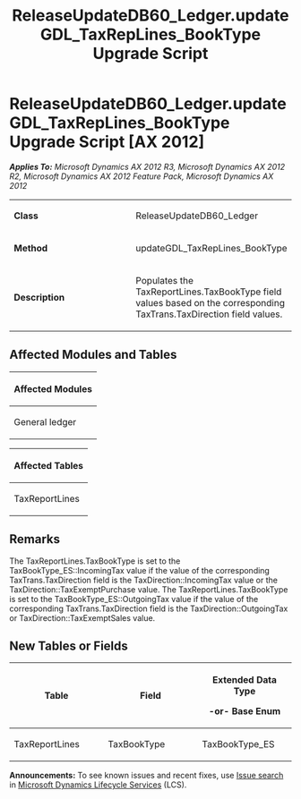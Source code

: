 ﻿---
title: ReleaseUpdateDB60_Ledger.updateGDL_TaxRepLines_BookType Upgrade Script
TOCTitle: ReleaseUpdateDB60_Ledger.updateGDL_TaxRepLines_BookType Upgrade Script
ms:assetid: e3fca052-a2f6-3719-4eba-911809ecf8e0
ms:mtpsurl: https://msdn.microsoft.com/en-us/library/JJ737361(v=AX.60)
ms:contentKeyID: 49711802
ms.date: 05/18/2015
mtps_version: v=AX.60
---

# ReleaseUpdateDB60\_Ledger.updateGDL\_TaxRepLines\_BookType Upgrade Script [AX 2012]


_**Applies To:** Microsoft Dynamics AX 2012 R3, Microsoft Dynamics AX 2012 R2, Microsoft Dynamics AX 2012 Feature Pack, Microsoft Dynamics AX 2012_

<table>
<colgroup>
<col style="width: 50%" />
<col style="width: 50%" />
</colgroup>
<tbody>
<tr class="odd">
<td><p><strong>Class</strong></p></td>
<td><p>ReleaseUpdateDB60_Ledger</p></td>
</tr>
<tr class="even">
<td><p><strong>Method</strong></p></td>
<td><p>updateGDL_TaxRepLines_BookType</p></td>
</tr>
<tr class="odd">
<td><p><strong>Description</strong></p></td>
<td><p>Populates the TaxReportLines.TaxBookType field values based on the corresponding TaxTrans.TaxDirection field values.</p></td>
</tr>
</tbody>
</table>


## Affected Modules and Tables

<table>
<colgroup>
<col style="width: 100%" />
</colgroup>
<thead>
<tr class="header">
<th><p>Affected Modules</p></th>
</tr>
</thead>
<tbody>
<tr class="odd">
<td><p>General ledger</p></td>
</tr>
</tbody>
</table>


<table>
<colgroup>
<col style="width: 100%" />
</colgroup>
<thead>
<tr class="header">
<th><p>Affected Tables</p></th>
</tr>
</thead>
<tbody>
<tr class="odd">
<td><p>TaxReportLines</p></td>
</tr>
</tbody>
</table>


## Remarks

The TaxReportLines.TaxBookType is set to the TaxBookType\_ES::IncomingTax value if the value of the corresponding TaxTrans.TaxDirection field is the TaxDirection::IncomingTax value or the TaxDirection::TaxExemptPurchase value. The TaxReportLines.TaxBookType is set to the TaxBookType\_ES::OutgoingTax value if the value of the corresponding TaxTrans.TaxDirection field is the TaxDirection::OutgoingTax or TaxDirection::TaxExemptSales value.

## New Tables or Fields

<table>
<colgroup>
<col style="width: 33%" />
<col style="width: 33%" />
<col style="width: 33%" />
</colgroup>
<thead>
<tr class="header">
<th><p>Table</p></th>
<th><p>Field</p></th>
<th><p>Extended Data Type</p>
<p>-or- Base Enum</p></th>
</tr>
</thead>
<tbody>
<tr class="odd">
<td><p>TaxReportLines</p></td>
<td><p>TaxBookType</p></td>
<td><p>TaxBookType_ES</p></td>
</tr>
</tbody>
</table>

  
**Announcements:** To see known issues and recent fixes, use [Issue search](http://go.microsoft.com/fwlink/?linkid=389258) in [Microsoft Dynamics Lifecycle Services](http://go.microsoft.com/fwlink/?linkid=306505) (LCS).

